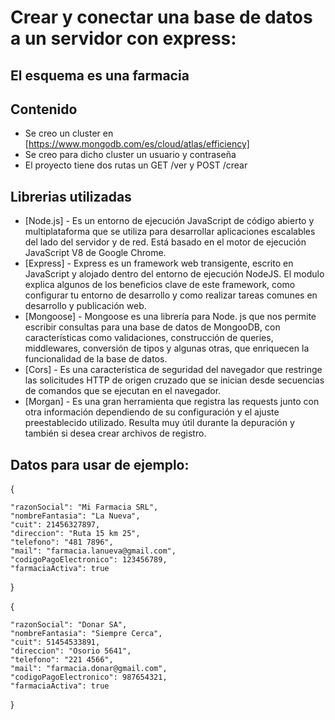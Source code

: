 # Crear y conectar una base de datos a un servidor con express:
## El esquema es una farmacia 


## Contenido

- Se creo un cluster en [https://www.mongodb.com/es/cloud/atlas/efficiency]
- Se creo para dicho cluster un usuario y contraseña
- El proyecto tiene dos rutas un GET /ver y POST /crear


## Librerias utilizadas

- [Node.js] - Es un entorno de ejecución JavaScript de código abierto y multiplataforma que se utiliza para desarrollar aplicaciones escalables del lado del servidor y de red. Está basado en el motor de ejecución JavaScript V8 de Google Chrome.
- [Express] - Express es un framework web transigente, escrito en JavaScript y alojado dentro del entorno de ejecución NodeJS. El modulo explica algunos de los beneficios clave de este framework, como configurar tu entorno de desarrollo y como realizar tareas comunes en desarrollo y publicación web.
- [Mongoose] - Mongoose es una librería para Node. js que nos permite escribir consultas para una base de datos de MongooDB, con características como validaciones, construcción de queries, middlewares, conversión de tipos y algunas otras, que enriquecen la funcionalidad de la base de datos.
- [Cors] - Es una característica de seguridad del navegador que restringe las solicitudes HTTP de origen cruzado que se inician desde secuencias de comandos que se ejecutan en el navegador.
- [Morgan] - Es una gran herramienta que registra las requests junto con otra información dependiendo de su configuración y el ajuste preestablecido utilizado. Resulta muy útil durante la depuración y también si desea crear archivos de registro.



## Datos para usar de ejemplo:


{

    "razonSocial": "Mi Farmacia SRL",
    "nombreFantasia": "La Nueva",
    "cuit": 21456327897,
    "direccion": "Ruta 15 km 25",
    "telefono": "481 7896",
    "mail": "farmacia.lanueva@gmail.com",
    "codigoPagoElectronico": 123456789,
    "farmaciaActiva": true
}

{

    "razonSocial": "Donar SA",
    "nombreFantasia": "Siempre Cerca",
    "cuit": 51454533891,
    "direccion": "Osorio 5641",
    "telefono": "221 4566",
    "mail": "farmacia.donar@gmail.com",
    "codigoPagoElectronico": 987654321,
    "farmaciaActiva": true
}

